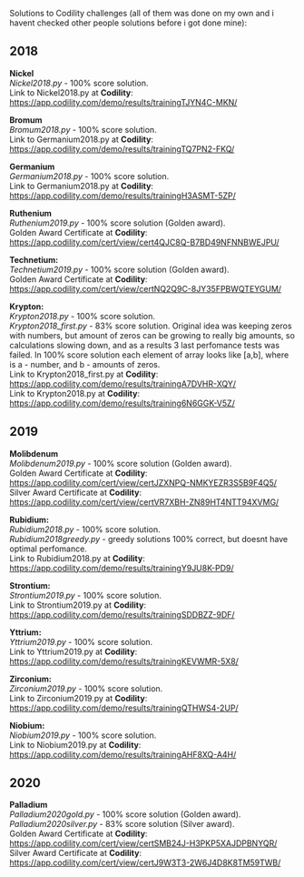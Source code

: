 Solutions to Codility challenges (all of them was done on my own and i havent checked other people solutions before i got done mine):  

## 2018
**Nickel**  
*Nickel2018.py* - 100% score solution.  
Link to Nickel2018.py at **Codility**: https://app.codility.com/demo/results/trainingTJYN4C-MKN/  

**Bromum**  
*Bromum2018.py* - 100% score solution.  
Link to Germanium2018.py at **Codility**: https://app.codility.com/demo/results/trainingTQ7PN2-FKQ/  

**Germanium**  
*Germanium2018.py* - 100% score solution.  
Link to Germanium2018.py at **Codility**: https://app.codility.com/demo/results/trainingH3ASMT-5ZP/  

**Ruthenium**  
*Ruthenium2019.py* - 100% score solution (Golden award).  
Golden Award Certificate at **Codility**: https://app.codility.com/cert/view/cert4QJC8Q-B7BD49NFNNBWEJPU/  

**Technetium:**  
*Technetium2019.py* - 100% score solution (Golden award).  
Golden Award Certificate at **Codility**: https://app.codility.com/cert/view/certNQ2Q9C-8JY35FPBWQTEYGUM/

**Krypton:**  
*Krypton2018.py*	- 100% score solution.  
*Krypton2018_first.py* - 83% score solution. Original idea was keeping zeros with numbers, but amount of zeros can be growing to really big amounts, so calculations slowing down, and as a results 3 last perfomance tests was failed. In 100% score solution each element of array looks like [a,b], where is a - number, and b - amounts of zeros.  
Link to Krypton2018_first.py at **Codility**: https://app.codility.com/demo/results/trainingA7DVHR-XQY/  
Link to Krypton2018.py at **Codility**: https://app.codility.com/demo/results/training6N6GGK-V5Z/ 

## 2019
**Molibdenum**  
*Molibdenum2019.py* - 100% score solution (Golden award).  
Golden Award Certificate at **Codility**: https://app.codility.com/cert/view/certJZXNPQ-NMKYEZR3S5B9F4Q5/  
Silver Award Certificate at **Codility**: https://app.codility.com/cert/view/certVR7XBH-ZN89HT4NTT94XVMG/

**Rubidium:**  
*Rubidium2018.py*	- 100% score solution.  
*Rubidium2018greedy.py* - greedy solutions 100% correct, but doesnt have optimal perfomance.  
Link to Rubidium2018.py at **Codility**: https://app.codility.com/demo/results/trainingY9JU8K-PD9/  

**Strontium:**  
*Strontium2019.py* - 100% score solution.  
Link to Strontium2019.py at **Codility**: https://app.codility.com/demo/results/trainingSDDBZZ-9DF/  

**Yttrium:**  
*Yttrium2019.py* - 100% score solution.  
Link to Yttrium2019.py at **Codility**: https://app.codility.com/demo/results/trainingKEVWMR-5X8/ 

**Zirconium:**  
*Zirconium2019.py* - 100% score solution.  
Link to Zirconium2019.py at **Codility**: https://app.codility.com/demo/results/trainingQTHWS4-2UP/  

**Niobium:**  
*Niobium2019.py* - 100% score solution.  
Link to Niobium2019.py at **Codility**: https://app.codility.com/demo/results/trainingAHF8XQ-A4H/  

## 2020
**Palladium**  
*Palladium2020gold.py* - 100% score solution (Golden award).  
*Palladium2020silver.py* - 83% score solution (Silver award).  
Golden Award Certificate at **Codility**: https://app.codility.com/cert/view/certSMB24J-H3PKP5XAJDPBNYQR/  
Silver Award Certificate at **Codility**: https://app.codility.com/cert/view/certJ9W3T3-2W6J4D8K8TM59TWB/  
